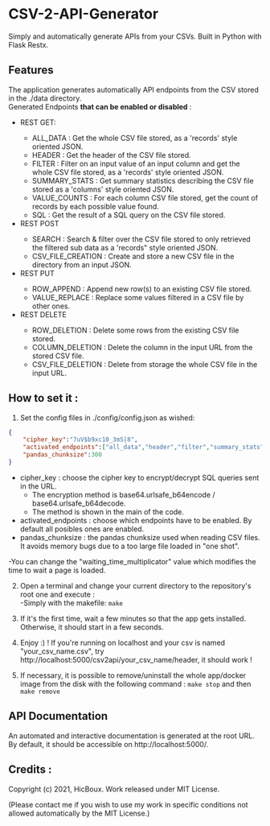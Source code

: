 <h1>CSV-2-API-Generator</h1>

Simply and automatically generate APIs from your CSVs. Built in Python with Flask Restx.

<h2>Features</h2>

The application generates automatically API endpoints from the CSV stored in the ./data directory.<br>
Generated Endpoints <b>that can be enabled or disabled</b> :
<ul>
    <li>REST GET:</li>
    <ul>
      <li>ALL_DATA : Get the whole CSV file stored, as a 'records' style oriented JSON.</li>
      <li>HEADER : Get the header of the CSV file stored.</li>
      <li>FILTER : Filter on an input value of an input column and get the whole CSV file stored, as a 'records' style oriented JSON.</li>
      <li>SUMMARY_STATS : Get summary statistics describing the CSV file stored as a 'columns' style oriented JSON.</li>
      <li>VALUE_COUNTS : For each column CSV file stored, get the count of records by each possible value found.</li>
      <li>SQL : Get the result of a SQL query on the CSV file stored.</li>
    </ul>
    <li>REST POST</li>
    <ul>
      <li>SEARCH : Search & filter over the CSV file stored to only retrieved the filtered sub data as a 'records" style oriented JSON.</li>
      <li>CSV_FILE_CREATION : Create and store a new CSV file in the directory from an input JSON.</li>
    </ul>
    <li>REST PUT</li>
    <ul>
      <li>ROW_APPEND : Append new row(s) to an existing CSV file stored.</li>
      <li>VALUE_REPLACE : Replace some values filtered in a CSV file by other ones.</li>
    </ul>
    <li>REST DELETE</li>
    <ul>
      <li>ROW_DELETION : Delete some rows from the existing CSV file stored.</li>
      <li>COLUMN_DELETION : Delete the column in the input URL from the stored CSV file.</li>
      <li>CSV_FILE_DELETION : Delete from storage the whole CSV file in the input URL.</li>
   </ul>
</ul>

<h2>How to set it :</h2>

1) Set the config files in ./config/config.json as wished:</br>
```json
{
    "cipher_key":"7uV$b9xc10_3mS|8",
    "activated_endpoints":["all_data","header","filter","summary_stats","value_counts", "sql", "search", "csv_file_deletion", "row_deletion", "column_deletion", "csv_file_deletion","row_append","value_replace"],
    "pandas_chunksize":300 
}
```
<ul>
<li>cipher_key : choose the cipher key to encrypt/decrypt SQL queries sent in the URL.
  <ul>
  <li>The encryption method is base64.urlsafe_b64encode / base64.urlsafe_b64decode.</li>
  <li>The method is shown in the main of the code.</li>
  </ul>
</li>
<li>activated_endpoints : choose which endpoints have to be enabled. By default all posibles ones are enabled.</li>
<li>pandas_chunksize : the pandas chunksize used when reading CSV files. It avoids memory bugs due to a too large file loaded in "one shot".</li>
</ul>
-You can change the "waiting_time_multiplicator" value which modifies the time to wait a page is loaded.</br>


2) Open a terminal and change your current directory to the repository's root one and execute :</br>
-Simply with the makefile: ```make```</br>

3) If it's the first time, wait a few minutes so that the app gets installed. Otherwise, it should start in a few seconds.

4) Enjoy :) ! If you're running on localhost and your csv is named "your_csv_name.csv", try http://localhost:5000/csv2api/your_csv_name/header, it should work !

5) If necessary, it is possible to remove/uninstall the whole app/docker image from the disk with the following command : ```make stop``` and then ```make remove```

<h2>API Documentation</h2>

An automated and interactive documentation is generated at the root URL. By default, it should be accessible on http://localhost:5000/.

<h2>Credits :</h2>

Copyright (c) 2021, HicBoux. Work released under MIT License. 

(Please contact me if you wish to use my work in specific conditions not allowed automatically by the MIT License.)

